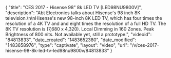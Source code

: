 {
    "title": "CES 2017 - Hisense 98\" 8k LED TV [LED98NU9800V]",
    "description": "Abt Electronics talks about Hisense's 98 inch 8K television.\n\nHisense's new 98-inch 8K LED TV, which has four times the resolution of a 4K TV and and eight times the resolution of a full HD TV. The 8K TV resolution is (7,680 x 4,320). Local Dimming in 160 Zones. Peak Brightness of 800 nits. Not available yet, still a prototype.",
    "videoid": "84813833",
    "date_created": "1483652380",
    "date_modified": "1483658976",
    "type": "captivate",
    "layout": "video",
    "url": "\/v\/ces-2017-hisense-98-8k-led-tv-led98nu9800v\/84813833"
}